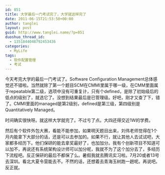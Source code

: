 ```yaml
---
id: 851
title: 大学最后一门考试完了，大学就这样完了
date: 2011-06-15T21:53:50+00:00
author: tanglei
layout: post
guid: http://www.tanglei.name/?p=851
duoshuo_thread_id:
  - 1351844048792453436
categories:
  - MyLife
tags:
  - 软件配置管理
  - 考试
---
```

今天考完大学的最后一门考试了。Software Configuration Management总体感觉还不错啦。当然就除了第一个题目SCM在CMMI里属于哪一级，在CMM里面属于repeatable第二级，选项中没有可重复计，只有个defined，是除了初始级后的低点的级别了，就选它了。没想到结果最后是已管理级。好吧，刚才又查了下，错了。CMMI里面的managed是第2级别，defined是第三级，第四级别是 Quantitatively Managed。

时间确实很快呀。就这样大学就完了。不过亏了点。大四还得交近1W的学费。

然后有个软件外包大赛，看能不能参加，如果明天题目出来，刘伟老师觉得在1个月内能拿下大部分的话，还是可以去参加的。如果不行，就让其他人去试试吧，大家都多经历下。他们保研的能去拿奖最好了，也加加分。我有个创新项目不知道可以加不，再说还有系统架构设计师可以加分呢，我就不为了这个加分去了，多经历下流程吧。反正保研的最后不都保了么。暑假我就去腾讯实习啦。7月20或者13号去深圳。看北大夏令营能去不。不然的话，还想着去青海玉树跑一趟呢。再说吧。反正就。

